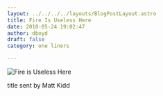 ```yaml
---
layout: ../../../../layouts/BlogPostLayout.astro
title: Fire Is Useless Here
date: 2010-05-24 19:02:47
author: dboyd
draft: false
category: one liners

---
```

<img
src="https://img.selfiespirits.com/images/2010/05/noFire.jpeg"
alt="Fire is Useless Here"
/>

title sent by Matt Kidd